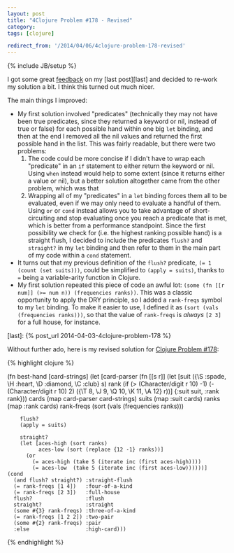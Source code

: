 ```yaml
---
layout: post
title: "4Clojure Problem #178 - Revised"
category:
tags: [clojure]

redirect_from: '/2014/04/06/4clojure-problem-178-revised'
---
```

{% include JB/setup %}

I got some great [feedback][feedback] on my [last post][last] and decided to re-work my solution a bit. I think this turned out much nicer.

The main things I improved:

* My first solution involved "predicates" (technically they may not have been true predicates, since they returned a keyword or nil, instead of true or false) for each possible hand within one big `let` binding, and then at the end I removed all the nil values and returned the first possible hand in the list. This was fairly readable, but there were two problems:
  1. The code could be more concise if I didn't have to wrap each "predicate" in an `if` statement to either return the keyword or nil. Using `when` instead would help to some extent (since it returns either a value or nil), but a better solution altogether came from the other problem, which was that
  2. Wrapping all of my "predicates" in a `let` binding forces them all to be evaluated, even if we may only need to evaluate a handful of them. Using `or` or `cond` instead allows you to take advantage of short-circuiting and stop evaluating once you reach a predicate that is met, which is better from a performance standpoint. Since the first possibility we check for (i.e. the highest ranking possible hand) is a straight flush, I decided to include the predicates `flush?` and `straight?` in my `let` binding and then refer to them in the main part of my code within a `cond` statement.
* It turns out that my previous definition of the `flush?` predicate, `(= 1 (count (set suits)))`, could be simplified to `(apply = suits)`, thanks to `=` being a variable-arity function in Clojure.
* My first solution repeated this piece of code an awful lot: `(some (fn [[r num]] (>= num n)) (frequencies ranks))`. This was a classic opportunity to apply the DRY principle, so I added a `rank-freqs` symbol to my `let` binding. To make it easier to use, I defined it as `(sort (vals (frequencies ranks)))`, so that the value of `rank-freqs` is _always_ `[2 3]` for a full house, for instance.

[feedback]: http://www.reddit.com/r/Clojure/comments/225uq8/my_solution_to_4clojure_problem_178/
[last]: {% post_url 2014-04-03-4clojure-problem-178 %}

Without further ado, here is my revised solution for [Clojure Problem #178](http://www.4clojure.com/problem/178):

{% highlight clojure %}

(fn best-hand [card-strings]
  (let [card-parser (fn [[s r]]
                      (let [suit ({\S :spade, \H :heart, 
                                   \D :diamond, \C :club} s)
                            rank (if (> (Character/digit r 10) -1)
                                   (- (Character/digit r 10) 2)
                                   ({\T 8, \J 9, 
                                     \Q 10, \K 11, \A 12} r))]
                        {:suit suit, :rank rank}))
        cards (map card-parser card-strings)
        suits (map :suit cards)
        ranks (map :rank cards)
        rank-freqs (sort (vals (frequencies ranks)))
 
        flush? 
        (apply = suits) 
 
        straight? 
        (let [aces-high (sort ranks)
              aces-low (sort (replace {12 -1} ranks))]
          (or
            (= aces-high (take 5 (iterate inc (first aces-high))))
            (= aces-low  (take 5 (iterate inc (first aces-low))))))]
    (cond 
      (and flush? straight?) :straight-flush
      (= rank-freqs [1 4])   :four-of-a-kind
      (= rank-freqs [2 3])   :full-house
      flush?                 :flush
      straight?              :straight
      (some #{3} rank-freqs) :three-of-a-kind
      (= rank-freqs [1 2 2]) :two-pair
      (some #{2} rank-freqs) :pair
      :else                  :high-card)))

{% endhighlight %}
